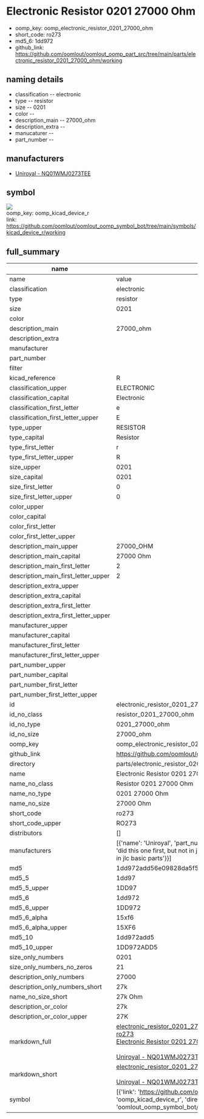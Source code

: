 # Electronic Resistor 0201 27000 Ohm

  
* oomp_key: oomp_electronic_resistor_0201_27000_ohm 
* short_code: ro273
* md5_6: 1dd972  
* github_link: https://github.com/oomlout/oomlout_oomp_part_src/tree/main/parts/electronic_resistor_0201_27000_ohm/working  
## naming details
* classification -- electronic
* type -- resistor
* size -- 0201
* color -- 
* description_main -- 27000_ohm
* description_extra -- 
* manucaturer -- 
* part_number -- 


## manufacturers
* [Uniroyal - NQ01WMJ0273TEE]()  

## symbol

![](symbol/{index}/working/working_600.png)  
oomp_key: oomp_kicad_device_r  
link: https://github.com/oomlout/oomlout_oomp_symbol_bot/tree/main/symbols/kicad_device_r/working  


## full_summary
| name | value | 
| --- | --- | 
| name | value | 
| classification | electronic | 
| type | resistor | 
| size | 0201 | 
| color |  | 
| description_main | 27000_ohm | 
| description_extra |  | 
| manufacturer |  | 
| part_number |  | 
| filter |  | 
| kicad_reference | R | 
| classification_upper | ELECTRONIC | 
| classification_capital | Electronic | 
| classification_first_letter | e | 
| classification_first_letter_upper | E | 
| type_upper | RESISTOR | 
| type_capital | Resistor | 
| type_first_letter | r | 
| type_first_letter_upper | R | 
| size_upper | 0201 | 
| size_capital | 0201 | 
| size_first_letter | 0 | 
| size_first_letter_upper | 0 | 
| color_upper |  | 
| color_capital |  | 
| color_first_letter |  | 
| color_first_letter_upper |  | 
| description_main_upper | 27000_OHM | 
| description_main_capital | 27000 Ohm | 
| description_main_first_letter | 2 | 
| description_main_first_letter_upper | 2 | 
| description_extra_upper |  | 
| description_extra_capital |  | 
| description_extra_first_letter |  | 
| description_extra_first_letter_upper |  | 
| manufacturer_upper |  | 
| manufacturer_capital |  | 
| manufacturer_first_letter |  | 
| manufacturer_first_letter_upper |  | 
| part_number_upper |  | 
| part_number_capital |  | 
| part_number_first_letter |  | 
| part_number_first_letter_upper |  | 
| id | electronic_resistor_0201_27000_ohm | 
| id_no_class | resistor_0201_27000_ohm | 
| id_no_type | 0201_27000_ohm | 
| id_no_size | 27000_ohm | 
| oomp_key | oomp_electronic_resistor_0201_27000_ohm | 
| github_link | https://github.com/oomlout/oomlout_oomp_part_src/tree/main/parts/electronic_resistor_0201_27000_ohm/working | 
| directory | parts/electronic_resistor_0201_27000_ohm | 
| name | Electronic Resistor 0201 27000 Ohm | 
| name_no_class | Resistor 0201 27000 Ohm | 
| name_no_type | 0201 27000 Ohm | 
| name_no_size | 27000 Ohm | 
| short_code | ro273 | 
| short_code_upper | RO273 | 
| distributors | [] | 
| manufacturers | [{'name': 'Uniroyal', 'part_number': 'NQ01WMJ0273TEE', 'link': '', 'id': 'manufacturer_uniroyal', 'note': {'reason': 'did this one first, but not in jlc pcb basic parts and 1 percent are and they are the same price', 'reason_short': 'not in jlc basic parts'}}] | 
| md5 | 1dd972add56e09828da5f5c8675665e3 | 
| md5_5 | 1dd97 | 
| md5_5_upper | 1DD97 | 
| md5_6 | 1dd972 | 
| md5_6_upper | 1DD972 | 
| md5_6_alpha | 15xf6 | 
| md5_6_alpha_upper | 15XF6 | 
| md5_10 | 1dd972add5 | 
| md5_10_upper | 1DD972ADD5 | 
| size_only_numbers | 0201 | 
| size_only_numbers_no_zeros | 21 | 
| description_only_numbers | 27000 | 
| description_only_numbers_short | 27k | 
| name_no_size_short | 27k Ohm | 
| description_or_color | 27k | 
| description_or_color_upper | 27K | 
| markdown_full | [electronic_resistor_0201_27000_ohm](https://github.com/oomlout/oomlout_oomp_part_src/tree/main/parts/electronic_resistor_0201_27000_ohm/working)<br>[ro273](https://github.com/oomlout/oomlout_oomp_part_src/tree/main/parts/electronic_resistor_0201_27000_ohm/working)<br>[Electronic Resistor 0201 27000 Ohm](https://github.com/oomlout/oomlout_oomp_part_src/tree/main/parts/electronic_resistor_0201_27000_ohm/working)<br><br>[Uniroyal - NQ01WMJ0273TEE- not in jlc basic parts]() [(L)  ](https://www.lcsc.com/search?q=NQ01WMJ0273TEE)[(D)  ](https://www.digikey.com/en/products?keywords=NQ01WMJ0273TEE)[(M)  ](https://www.mouser.com/Search/Refine?Keyword=NQ01WMJ0273TEE)[(N)  ](https://www.newark.com/search?st=NQ01WMJ0273TEE)[(SZ)  ](https://so.szlcsc.com/global.html?k=NQ01WMJ0273TEE)<br> | 
| markdown_short | [electronic_resistor_0201_27000_ohm](https://github.com/oomlout/oomlout_oomp_part_src/tree/main/parts/electronic_resistor_0201_27000_ohm/working)<br><br>[Uniroyal - NQ01WMJ0273TEE- not in jlc basic parts]() | 
| symbol | [{'link': 'https://github.com/oomlout/oomlout_oomp_symbol_bot/tree/main/symbols/kicad_device_r', 'oomp_key': 'oomp_kicad_device_r', 'directory': 'oomlout_oomp_symbol_bot/symbols/kicad_device_r//working/working.kicad_sym', 'index': 0}] | 

